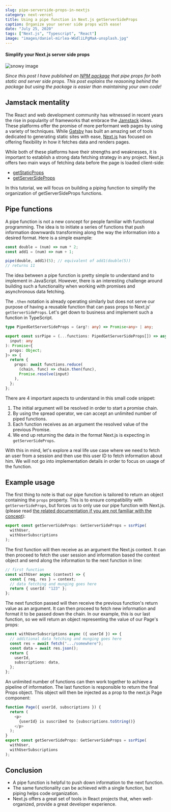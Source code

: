 ```yaml
---
slug: pipe-serverside-props-in-nextjs
category: next-vercel
title: Using a pipe function in Next.js getServerSideProps
caption: Organize your server side props with ease!
date: "July 25, 2020"
tags: ["Next.js", "Typescript", "React"]
image: "images/daniel-mirlea-WGdliLPgMaA-unsplash.jpg"
---
```


#### **Simplify your Next.js server side props**

![snowy image](images/daniel-mirlea-WGdliLPgMaA-unsplash.jpg)

_Since this post I have published an [NPM package](https://www.npmjs.com/package/next-pipe-props) that pipe props for both static and server side props. This post explains the reasoning behind the package but using the package is easier than maintaining your own code!_

## **Jamstack mentality**

The React and web development community has witnessed in recent years the rise in popularity of frameworks that embrace the [Jamstack](https://jamstack.org/) ideas.
These platforms offer the promise of more performant web pages by using a variety of techniques. While [Gatsby](https://www.gatsbyjs.org/) has built an amazing set of tools dedicated to generating static sites with ease, [Next.js](https://nextjs.org/) has focused on offering flexibility in how it fetches data and renders pages.

While both of these platforms have their strengths and weaknesses, it is important to establish a strong data fetching strategy in any project. Next.js offers two main ways of fetching data before the page is loaded client-side:

- [getStaticProps](https://nextjs.org/docs/basic-features/data-fetching#getstaticprops-static-generation)
- [getServerSideProps](https://nextjs.org/docs/basic-features/data-fetching#getserversideprops-server-side-rendering)

In this tutorial, we will focus on building a piping function to simplify the organization of getServerSideProps functions.

## **Pipe functions**

A pipe function is not a new concept for people familiar with functional programming. The idea is to initiate a series of functions that push information downwards transforming along the way the information into a desired format. Here is a simple example:

```typescript
const double = (num) => num * 2;
const add1 = (num) => num + 1;

pipe(double, add1)(5); // equivalent of add1(double(5))
// returns 11
```

The idea between a pipe function is pretty simple to understand and to implement in JavaScript. However, there is an interesting challenge around building such a functionality when working with promises and asynchronous data fetching.

The `.then` notation is already operating similarly but does not serve our purpose of having a reusable function that can pass props to Next.js' `getServerSideProps`. Let's get down to business and implement such a function in TypeScript.

```typescript
type PipedGetServerSideProps = (arg?: any) => Promise<any> | any;

export const ssrPipe = (...functions: PipedGetServerSideProps[]) => async (
  input: any
): Promise<{
  props: Object;
}> => {
  return {
    props: await functions.reduce(
      (chain, func) => chain.then(func),
      Promise.resolve(input)
    ),
  };
};
```

There are 4 important aspects to understand in this small code snippet:

1. The initial argument will be resolved in order to start a promise chain.
1. By using the spread operator, we can accept an unlimited number of piped functions.
1. Each function receives as an argument the resolved value of the previous Promise.
1. We end up returning the data in the format Next.js is expecting in `getServerSideProps`.

With this in mind, let's explore a real life use case where we need to fetch an user from a session and then use this user ID to fetch information about him. We will not go into implementation details in order to focus on usage of the function.

## Example usage

The first thing to note is that our pipe function is tailored to return an object containing the `props` property. This is to ensure compatibility with `getServerSideProps`, but forces us to only use our pipe function with Next.js. (please read [the related documentation if you are not familiar with the concept](https://nextjs.org/docs/basic-features/data-fetching#getserversideprops-server-side-rendering)):

```typescript
export const getServerSideProps: GetServerSideProps = ssrPipe(
  withUser,
  withUserSubscriptions
);
```

The first function will then receive as an argument the Next.js context. It can then proceed to fetch the user session and information based the context object and send along the information to the next function in line:

```typescript
// first function
const withUser async (context) => {
  const { req, res } = context;
  // data fetching and munging goes here
  return { userId: "123" };
};
```

The next function passed will then receive the previous function's return value as an argument. It can then proceed to fetch new information and format it to be passed down the chain. In our example, this is our last function, so we will return an object representing the value of our Page's props:

```typescript
const withUserSubscriptions async ({ userId }) => {
  // additional data fetching and munging goes here
  const res = await fetch(".../somewhere");
  const data = await res.json();
  return {
    userId,
    subscriptions: data,
  };
};
```

An unlimited number of functions can then work together to achieve a pipeline of information. The last function is responsible to return the final Props object. This object will then be injected as a prop to the next.js Page component:

```typescript
function Page({ userId, subscriptions }) {
  return (
    <p>
      {userId} is suscribed to {subscriptions.toString()}
    </p>
  );
}
export const getServerSideProps: GetServerSideProps = ssrPipe(
  withUser,
  withUserSubscriptions
);
```

## Conclusion

- A pipe function is helpful to push down information to the next function.
- The same functionality can be achieved with a single function, but piping helps code organization.
- Next.js offers a great set of tools in React projects that, when well-organized, provide a great developer experience.
